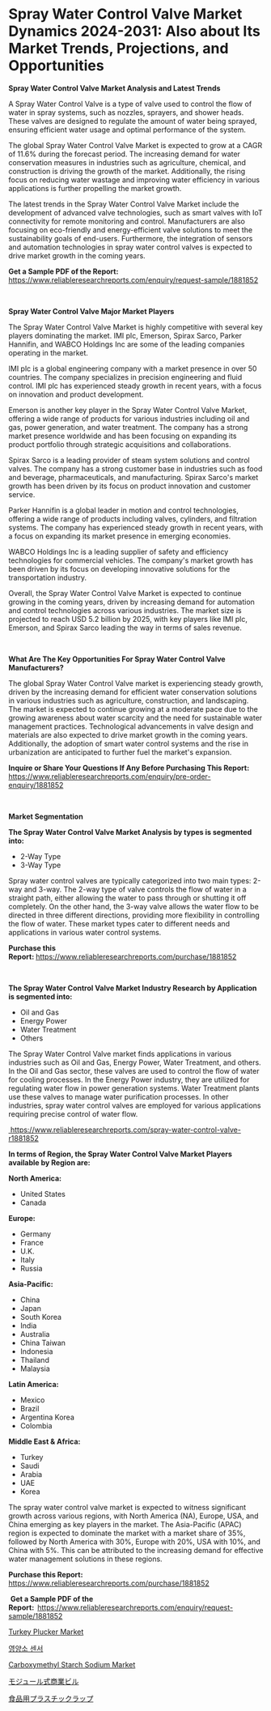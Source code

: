 <p><h1>Spray Water Control Valve Market Dynamics 2024-2031: Also about Its Market Trends, Projections, and Opportunities</h1></p><p><strong>Spray Water Control Valve Market Analysis and Latest Trends</strong></p>
<p><p>A Spray Water Control Valve is a type of valve used to control the flow of water in spray systems, such as nozzles, sprayers, and shower heads. These valves are designed to regulate the amount of water being sprayed, ensuring efficient water usage and optimal performance of the system.</p><p>The global Spray Water Control Valve Market is expected to grow at a CAGR of 11.6% during the forecast period. The increasing demand for water conservation measures in industries such as agriculture, chemical, and construction is driving the growth of the market. Additionally, the rising focus on reducing water wastage and improving water efficiency in various applications is further propelling the market growth.</p><p>The latest trends in the Spray Water Control Valve Market include the development of advanced valve technologies, such as smart valves with IoT connectivity for remote monitoring and control. Manufacturers are also focusing on eco-friendly and energy-efficient valve solutions to meet the sustainability goals of end-users. Furthermore, the integration of sensors and automation technologies in spray water control valves is expected to drive market growth in the coming years.</p></p>
<p><strong>Get a Sample PDF of the Report:&nbsp;</strong> <a href="https://www.reliableresearchreports.com/enquiry/request-sample/1881852">https://www.reliableresearchreports.com/enquiry/request-sample/1881852</a></p>
<p>&nbsp;</p>
<p><strong>Spray Water Control Valve Major Market Players</strong></p>
<p><p>The Spray Water Control Valve Market is highly competitive with several key players dominating the market. IMI plc, Emerson, Spirax Sarco, Parker Hannifin, and WABCO Holdings Inc are some of the leading companies operating in the market.</p><p>IMI plc is a global engineering company with a market presence in over 50 countries. The company specializes in precision engineering and fluid control. IMI plc has experienced steady growth in recent years, with a focus on innovation and product development.</p><p>Emerson is another key player in the Spray Water Control Valve Market, offering a wide range of products for various industries including oil and gas, power generation, and water treatment. The company has a strong market presence worldwide and has been focusing on expanding its product portfolio through strategic acquisitions and collaborations.</p><p>Spirax Sarco is a leading provider of steam system solutions and control valves. The company has a strong customer base in industries such as food and beverage, pharmaceuticals, and manufacturing. Spirax Sarco's market growth has been driven by its focus on product innovation and customer service.</p><p>Parker Hannifin is a global leader in motion and control technologies, offering a wide range of products including valves, cylinders, and filtration systems. The company has experienced steady growth in recent years, with a focus on expanding its market presence in emerging economies.</p><p>WABCO Holdings Inc is a leading supplier of safety and efficiency technologies for commercial vehicles. The company's market growth has been driven by its focus on developing innovative solutions for the transportation industry.</p><p>Overall, the Spray Water Control Valve Market is expected to continue growing in the coming years, driven by increasing demand for automation and control technologies across various industries. The market size is projected to reach USD 5.2 billion by 2025, with key players like IMI plc, Emerson, and Spirax Sarco leading the way in terms of sales revenue.</p></p>
<p>&nbsp;</p>
<p><strong>What Are The Key Opportunities For Spray Water Control Valve Manufacturers?</strong></p>
<p><p>The global Spray Water Control Valve market is experiencing steady growth, driven by the increasing demand for efficient water conservation solutions in various industries such as agriculture, construction, and landscaping. The market is expected to continue growing at a moderate pace due to the growing awareness about water scarcity and the need for sustainable water management practices. Technological advancements in valve design and materials are also expected to drive market growth in the coming years. Additionally, the adoption of smart water control systems and the rise in urbanization are anticipated to further fuel the market's expansion.</p></p>
<p><strong>Inquire or Share Your Questions If Any Before Purchasing This Report:</strong> <a href="https://www.reliableresearchreports.com/enquiry/pre-order-enquiry/1881852">https://www.reliableresearchreports.com/enquiry/pre-order-enquiry/1881852</a></p>
<p>&nbsp;</p>
<p><strong>Market Segmentation</strong></p>
<p><strong>The Spray Water Control Valve Market Analysis by types is segmented into:</strong></p>
<p><ul><li>2-Way Type</li><li>3-Way Type</li></ul></p>
<p><p>Spray water control valves are typically categorized into two main types: 2-way and 3-way. The 2-way type of valve controls the flow of water in a straight path, either allowing the water to pass through or shutting it off completely. On the other hand, the 3-way valve allows the water flow to be directed in three different directions, providing more flexibility in controlling the flow of water. These market types cater to different needs and applications in various water control systems.</p></p>
<p><strong>Purchase this Report:&nbsp;</strong><a href="https://www.reliableresearchreports.com/purchase/1881852">https://www.reliableresearchreports.com/purchase/1881852</a></p>
<p>&nbsp;</p>
<p><strong>The Spray Water Control Valve Market Industry Research by Application is segmented into:</strong></p>
<p><ul><li>Oil and Gas</li><li>Energy Power</li><li>Water Treatment</li><li>Others</li></ul></p>
<p><p>The Spray Water Control Valve market finds applications in various industries such as Oil and Gas, Energy Power, Water Treatment, and others. In the Oil and Gas sector, these valves are used to control the flow of water for cooling processes. In the Energy Power industry, they are utilized for regulating water flow in power generation systems. Water Treatment plants use these valves to manage water purification processes. In other industries, spray water control valves are employed for various applications requiring precise control of water flow.</p></p>
<p><a href="https://www.reliableresearchreports.com/spray-water-control-valve-r1881852">&nbsp;https://www.reliableresearchreports.com/spray-water-control-valve-r1881852</a></p>
<p><strong>In terms of Region, the Spray Water Control Valve Market Players available by Region are:</strong></p>
<p>
    <p> <strong> North America: </strong>
        <ul>
            <li>United States</li>
            <li>Canada</li>
        </ul>
        </p> 
    <p> <strong> Europe: </strong>
        <ul>
            <li>Germany</li>
            <li>France</li>
            <li>U.K.</li>
            <li>Italy</li>
            <li>Russia</li>
        </ul>
        </p> 
    <p> <strong> Asia-Pacific: </strong>
        <ul>
            <li>China</li>
            <li>Japan</li>
            <li>South Korea</li>
            <li>India</li>
            <li>Australia</li>
            <li>China Taiwan</li>
            <li>Indonesia</li>
            <li>Thailand</li>
            <li>Malaysia</li>
        </ul>
        </p> 
    <p> <strong> Latin America: </strong>
        <ul>
            <li>Mexico</li>
            <li>Brazil</li>
            <li>Argentina Korea</li>
            <li>Colombia</li>
        </ul>
        </p> 
    <p> <strong> Middle East & Africa: </strong>
        <ul>
            <li>Turkey</li>
            <li>Saudi</li>
            <li>Arabia</li>
            <li>UAE</li>
            <li>Korea</li>
        </ul>
    </p>
    </p>
<p><p>The spray water control valve market is expected to witness significant growth across various regions, with North America (NA), Europe, USA, and China emerging as key players in the market. The Asia-Pacific (APAC) region is expected to dominate the market with a market share of 35%, followed by North America with 30%, Europe with 20%, USA with 10%, and China with 5%. This can be attributed to the increasing demand for effective water management solutions in these regions.</p></p>
<p><strong>Purchase this Report: </strong><a href="https://www.reliableresearchreports.com/purchase/1881852">https://www.reliableresearchreports.com/purchase/1881852</a></p>
<p>&nbsp;<strong>Get a Sample PDF of the Report:&nbsp;&nbsp;</strong><a href="https://www.reliableresearchreports.com/enquiry/request-sample/1881852">https://www.reliableresearchreports.com/enquiry/request-sample/1881852</a></p>
<p><strong></strong></p>
<p><p><a href="https://github.com/pizolina/Market-Research-Report-List-4/blob/main/turkey-plucker-market.md">Turkey Plucker Market</a></p><p><a href="https://github.com/vss5505pa7z1p/Market-Research-Report-List-1/blob/main/175685233955.md">영양소 센서</a></p><p><a href="https://issuu.com/reportprime-2/docs/carboxymethyl-starch-sodium-market-size-2030.pptx">Carboxymethyl Starch Sodium Market</a></p><p><a href="https://github.com/zekaoe592392/Market-Research-Report-List-1/blob/main/141248837887.md">モジュール式商業ビル</a></p><p><a href="https://github.com/charm854/Market-Research-Report-List-1/blob/main/935602637886.md">食品用プラスチックラップ</a></p></p>